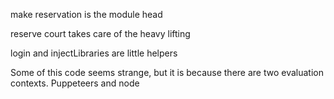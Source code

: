 make reservation is the module head

reserve court takes care of the heavy lifting

login and injectLibraries are little helpers

Some of this code seems strange, but it is because there are two evaluation contexts. Puppeteers and node
